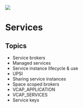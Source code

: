![](https://ga4gh.azurewebsites.net/api?repo=CFCD-exercises/services&empty)
# Services

## Topics

- Service brokers
- Managed services
- Service instance lifecycle & use
- UPSI
- Sharing service instances
- Space scoped brokers
- VCAP_APPLICATION
- VCAP_SERVICES
- Service keys
